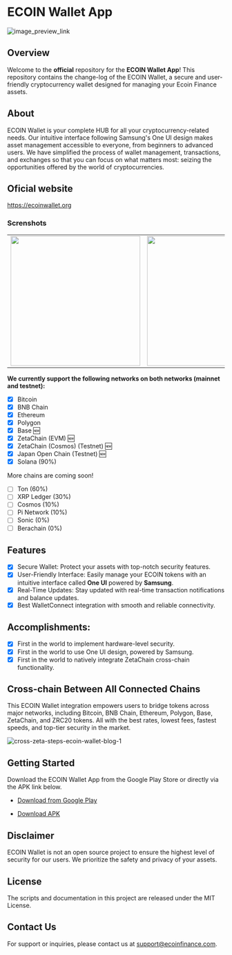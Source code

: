 # ECOIN Wallet App
![image_preview_link](https://github.com/ecoin-finance/ecoinwallet/assets/84532707/495e9f00-3af3-457f-8619-41f2a3b46dde)

## Overview
Welcome to the **official** repository for the **ECOIN Wallet App**! This repository contains the change-log of the ECOIN Wallet, a secure and user-friendly cryptocurrency wallet designed for managing your Ecoin Finance assets.

## About
ECOIN Wallet is your complete HUB for all your cryptocurrency-related needs. Our intuitive interface following Samsung's One UI design makes asset management accessible to everyone, from beginners to advanced users. We have simplified the process of wallet management, transactions, and exchanges so that you can focus on what matters most: seizing the opportunities offered by the world of cryptocurrencies.

## Oficial website
https://ecoinwallet.org

### Screnshots
<table>
<tr>
  <td><img src="https://github.com/user-attachments/assets/c615876d-6a50-4057-b552-e9c0399e92ba" width="300" /></td>
  <td><img src="https://github.com/user-attachments/assets/a8ad5bf0-401d-4ab8-93d0-9b4136a9d1f6" width="300" /></td>
  <td><img src="https://github.com/user-attachments/assets/42689dca-e0b1-4038-bb8b-0b9d2c1634fc" width="300" /></td>
  <td><img src="https://github.com/user-attachments/assets/9c60abdd-468b-4e9c-b913-37c2beb8ef3d" width="300" /></td>
  <td><img src="https://github.com/user-attachments/assets/9e30518c-a0dd-4d4f-a6a1-4396ebd23834" width="300" /></td>
</tr>
</table>



**We currently support the following networks on both networks (mainnet and testnet):**
- [x] Bitcoin
- [x] BNB Chain
- [x] Ethereum
- [x] Polygon
- [x] Base 🆕
- [x] ZetaChain (EVM) 🆕
- [x] ZetaChain (Cosmos) (Testnet)  🆕
- [x] Japan Open Chain (Testnet) 🆕
- [x] Solana (90%)

More chains are coming soon!
- [ ] Ton (60%)
- [ ] XRP Ledger (30%)
- [ ] Cosmos (10%)
- [ ] Pi Network (10%)
- [ ] Sonic (0%)
- [ ] Berachain (0%)

## Features
- [x] Secure Wallet: Protect your assets with top-notch security features.
- [x] User-Friendly Interface: Easily manage your ECOIN tokens with an intuitive interface called **One UI** powered by **Samsung**.
- [x] Real-Time Updates: Stay updated with real-time transaction notifications and balance updates.
- [x] Best WalletConnect integration with smooth and reliable connectivity.

## Accomplishments:
- [x] First in the world to implement hardware-level security.
- [x] First in the world to use One UI design, powered by Samsung.
- [x] First in the world to natively integrate ZetaChain cross-chain functionality.

## Cross-chain Between All Connected Chains
This ECOIN Wallet integration empowers users to bridge tokens across major networks, including Bitcoin, BNB Chain, Ethereum, Polygon, Base, ZetaChain, and ZRC20 tokens.
All with the best rates, lowest fees, fastest speeds, and top-tier security in the market.

![cross-zeta-steps-ecoin-wallet-blog-1](https://github.com/user-attachments/assets/d04864eb-d6c7-4574-b1c9-0caf46855cea)

## Getting Started
Download the ECOIN Wallet App from the Google Play Store or directly via the APK link below.

- [Download from Google Play](https://play.google.com/store/apps/details?id=org.ecoinwallet&referrer=utm_source%3Dwebs%26utm_medium%ecoinwallet-github)

- [Download APK ](https://github.com/ecoin-finance/ecoinwallet/releases)

## Disclaimer
ECOIN Wallet is not an open source project to ensure the highest level of security for our users. We prioritize the safety and privacy of your assets.

## License
The scripts and documentation in this project are released under the MIT License.

## Contact Us
For support or inquiries, please contact us at support@ecoinfinance.com.
